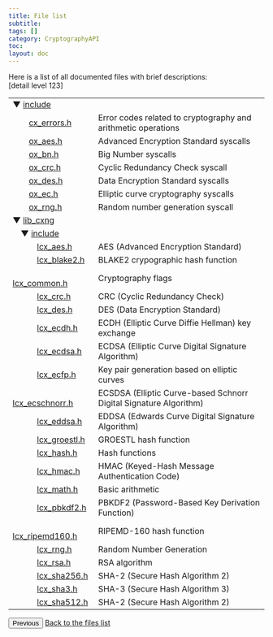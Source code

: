 ```yaml
---
title: File list
subtitle:
tags: []
category: CryptographyAPI
toc:
layout: doc
---
```


<div class="textblock">Here is a list of all documented files with brief descriptions:</div><div class="directory">
<div class="levels">[detail level <span onclick="javascript:toggleLevel(1);">1</span><span onclick="javascript:toggleLevel(2);">2</span><span onclick="javascript:toggleLevel(3);">3</span>]</div><table class="directory">
<tr id="row_0_" class="even"><td class="entry"><span style="width:0px;display:inline-block;">&#160;</span><span id="arr_0_" class="arrow" onclick="toggleFolder('0_')">&#9660;</span><span id="img_0_" class="iconfopen" onclick="toggleFolder('0_')">&#160;</span><a class="el" href="../dir_d44c64559bbebec7f509842c48db8b23" target="_self">include</a></td><td class="desc"></td></tr>
<tr id="row_0_0_"><td class="entry"><span style="width:32px;display:inline-block;">&#160;</span><span class="icondoc"></span><a class="el" href="../cx__errors_8h" target="_self">cx_errors.h</a></td><td class="desc">Error codes related to cryptography and arithmetic operations </td></tr>
<tr id="row_0_1_" class="even"><td class="entry"><span style="width:32px;display:inline-block;">&#160;</span><span class="icondoc"></span><a class="el" href="../ox__aes_8h" target="_self">ox_aes.h</a></td><td class="desc">Advanced Encryption Standard syscalls </td></tr>
<tr id="row_0_2_"><td class="entry"><span style="width:32px;display:inline-block;">&#160;</span><span class="icondoc"></span><a class="el" href="../ox__bn_8h" target="_self">ox_bn.h</a></td><td class="desc">Big Number syscalls </td></tr>
<tr id="row_0_3_" class="even"><td class="entry"><span style="width:32px;display:inline-block;">&#160;</span><span class="icondoc"></span><a class="el" href="../ox__crc_8h" target="_self">ox_crc.h</a></td><td class="desc">Cyclic Redundancy Check syscall </td></tr>
<tr id="row_0_4_"><td class="entry"><span style="width:32px;display:inline-block;">&#160;</span><span class="icondoc"></span><a class="el" href="../ox__des_8h" target="_self">ox_des.h</a></td><td class="desc">Data Encryption Standard syscalls </td></tr>
<tr id="row_0_5_" class="even"><td class="entry"><span style="width:32px;display:inline-block;">&#160;</span><span class="icondoc"></span><a class="el" href="../ox__ec_8h" target="_self">ox_ec.h</a></td><td class="desc">Elliptic curve cryptography syscalls </td></tr>
<tr id="row_0_6_"><td class="entry"><span style="width:32px;display:inline-block;">&#160;</span><span class="icondoc"></span><a class="el" href="../ox__rng_8h" target="_self">ox_rng.h</a></td><td class="desc">Random number generation syscall </td></tr>
<tr id="row_1_" class="even"><td class="entry"><span style="width:0px;display:inline-block;">&#160;</span><span id="arr_1_" class="arrow" onclick="toggleFolder('1_')">&#9660;</span><span id="img_1_" class="iconfopen" onclick="toggleFolder('1_')">&#160;</span><a class="el" href="../dir_f19cb56d6ecfeb72444413e62ae31a52" target="_self">lib_cxng</a></td><td class="desc"></td></tr>
<tr id="row_1_0_"><td class="entry"><span style="width:16px;display:inline-block;">&#160;</span><span id="arr_1_0_" class="arrow" onclick="toggleFolder('1_0_')">&#9660;</span><span id="img_1_0_" class="iconfopen" onclick="toggleFolder('1_0_')">&#160;</span><a class="el" href="../dir_a69a61e9293a18e19774232b7e40aad8" target="_self">include</a></td><td class="desc"></td></tr>
<tr id="row_1_0_0_" class="even"><td class="entry"><span style="width:48px;display:inline-block;">&#160;</span><span class="icondoc"></span><a class="el" href="../lcx__aes_8h" target="_self">lcx_aes.h</a></td><td class="desc">AES (Advanced Encryption Standard) </td></tr>
<tr id="row_1_0_1_"><td class="entry"><span style="width:48px;display:inline-block;">&#160;</span><span class="icondoc"></span><a class="el" href="../lcx__blake2_8h" target="_self">lcx_blake2.h</a></td><td class="desc">BLAKE2 crypographic hash function </td></tr>
<tr id="row_1_0_2_" class="even"><td class="entry"><span style="width:48px;display:inline-block;">&#160;</span><span class="icondoc"></span><a class="el" href="../lcx__common_8h" target="_self">lcx_common.h</a></td><td class="desc">Cryptography flags </td></tr>
<tr id="row_1_0_3_"><td class="entry"><span style="width:48px;display:inline-block;">&#160;</span><span class="icondoc"></span><a class="el" href="../lcx__crc_8h" target="_self">lcx_crc.h</a></td><td class="desc">CRC (Cyclic Redundancy Check) </td></tr>
<tr id="row_1_0_4_" class="even"><td class="entry"><span style="width:48px;display:inline-block;">&#160;</span><span class="icondoc"></span><a class="el" href="../lcx__des_8h" target="_self">lcx_des.h</a></td><td class="desc">DES (Data Encryption Standard) </td></tr>
<tr id="row_1_0_5_"><td class="entry"><span style="width:48px;display:inline-block;">&#160;</span><span class="icondoc"></span><a class="el" href="../lcx__ecdh_8h" target="_self">lcx_ecdh.h</a></td><td class="desc">ECDH (Elliptic Curve Diffie Hellman) key exchange </td></tr>
<tr id="row_1_0_6_" class="even"><td class="entry"><span style="width:48px;display:inline-block;">&#160;</span><span class="icondoc"></span><a class="el" href="../lcx__ecdsa_8h" target="_self">lcx_ecdsa.h</a></td><td class="desc">ECDSA (Elliptic Curve Digital Signature Algorithm) </td></tr>
<tr id="row_1_0_7_"><td class="entry"><span style="width:48px;display:inline-block;">&#160;</span><span class="icondoc"></span><a class="el" href="../lcx__ecfp_8h" target="_self">lcx_ecfp.h</a></td><td class="desc">Key pair generation based on elliptic curves </td></tr>
<tr id="row_1_0_8_" class="even"><td class="entry"><span style="width:48px;display:inline-block;">&#160;</span><span class="icondoc"></span><a class="el" href="../lcx__ecschnorr_8h" target="_self">lcx_ecschnorr.h</a></td><td class="desc">ECSDSA (Elliptic Curve-based Schnorr Digital Signature Algorithm) </td></tr>
<tr id="row_1_0_9_"><td class="entry"><span style="width:48px;display:inline-block;">&#160;</span><span class="icondoc"></span><a class="el" href="../lcx__eddsa_8h" target="_self">lcx_eddsa.h</a></td><td class="desc">EDDSA (Edwards Curve Digital Signature Algorithm) </td></tr>
<tr id="row_1_0_10_" class="even"><td class="entry"><span style="width:48px;display:inline-block;">&#160;</span><span class="icondoc"></span><a class="el" href="../lcx__groestl_8h" target="_self">lcx_groestl.h</a></td><td class="desc">GROESTL hash function </td></tr>
<tr id="row_1_0_11_"><td class="entry"><span style="width:48px;display:inline-block;">&#160;</span><span class="icondoc"></span><a class="el" href="../lcx__hash_8h" target="_self">lcx_hash.h</a></td><td class="desc">Hash functions </td></tr>
<tr id="row_1_0_12_" class="even"><td class="entry"><span style="width:48px;display:inline-block;">&#160;</span><span class="icondoc"></span><a class="el" href="../lcx__hmac_8h" target="_self">lcx_hmac.h</a></td><td class="desc">HMAC (Keyed-Hash Message Authentication Code) </td></tr>
<tr id="row_1_0_13_"><td class="entry"><span style="width:48px;display:inline-block;">&#160;</span><span class="icondoc"></span><a class="el" href="../lcx__math_8h" target="_self">lcx_math.h</a></td><td class="desc">Basic arithmetic </td></tr>
<tr id="row_1_0_14_" class="even"><td class="entry"><span style="width:48px;display:inline-block;">&#160;</span><span class="icondoc"></span><a class="el" href="../lcx__pbkdf2_8h" target="_self">lcx_pbkdf2.h</a></td><td class="desc">PBKDF2 (Password-Based Key Derivation Function) </td></tr>
<tr id="row_1_0_15_"><td class="entry"><span style="width:48px;display:inline-block;">&#160;</span><span class="icondoc"></span><a class="el" href="../lcx__ripemd160_8h" target="_self">lcx_ripemd160.h</a></td><td class="desc">RIPEMD-160 hash function </td></tr>
<tr id="row_1_0_16_" class="even"><td class="entry"><span style="width:48px;display:inline-block;">&#160;</span><span class="icondoc"></span><a class="el" href="../lcx__rng_8h" target="_self">lcx_rng.h</a></td><td class="desc">Random Number Generation </td></tr>
<tr id="row_1_0_17_"><td class="entry"><span style="width:48px;display:inline-block;">&#160;</span><span class="icondoc"></span><a class="el" href="../lcx__rsa_8h" target="_self">lcx_rsa.h</a></td><td class="desc">RSA algorithm </td></tr>
<tr id="row_1_0_18_" class="even"><td class="entry"><span style="width:48px;display:inline-block;">&#160;</span><span class="icondoc"></span><a class="el" href="../lcx__sha256_8h" target="_self">lcx_sha256.h</a></td><td class="desc">SHA-2 (Secure Hash Algorithm 2) </td></tr>
<tr id="row_1_0_19_"><td class="entry"><span style="width:48px;display:inline-block;">&#160;</span><span class="icondoc"></span><a class="el" href="../lcx__sha3_8h" target="_self">lcx_sha3.h</a></td><td class="desc">SHA-3 (Secure Hash Algorithm 3) </td></tr>
<tr id="row_1_0_20_" class="even"><td class="entry"><span style="width:48px;display:inline-block;">&#160;</span><span class="icondoc"></span><a class="el" href="../lcx__sha512_8h" target="_self">lcx_sha512.h</a></td><td class="desc">SHA-2 (Secure Hash Algorithm 2) </td></tr>
</table>
</div><!-- directory -->
<button class="uk-button uk-button-default uk-button-small uk-margin-medium-top" onclick="history.back()">Previous</button>
<a class="uk-button uk-button-default uk-button-small uk-margin-medium-top crypto-button" href="../../crypto-api/files">Back to the files list</a>
